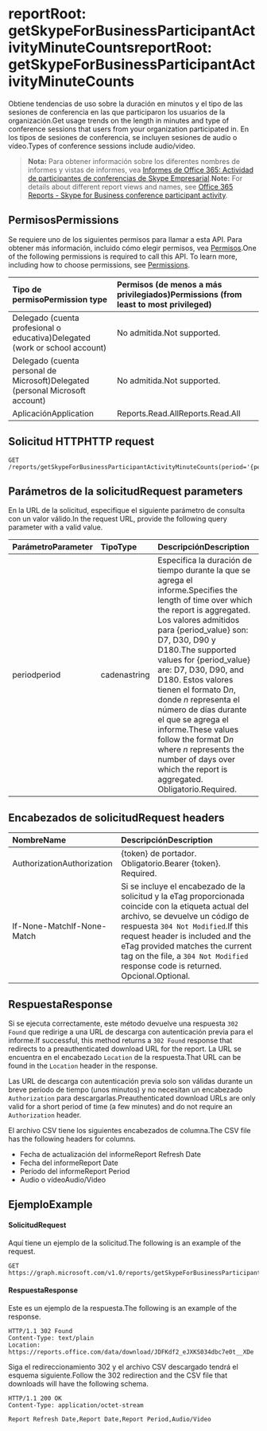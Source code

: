 # <a name="reportroot-getskypeforbusinessparticipantactivityminutecounts"></a><span data-ttu-id="92977-101">reportRoot: getSkypeForBusinessParticipantActivityMinuteCounts</span><span class="sxs-lookup"><span data-stu-id="92977-101">reportRoot: getSkypeForBusinessParticipantActivityMinuteCounts</span></span>

<span data-ttu-id="92977-102">Obtiene tendencias de uso sobre la duración en minutos y el tipo de las sesiones de conferencia en las que participaron los usuarios de la organización.</span><span class="sxs-lookup"><span data-stu-id="92977-102">Get usage trends on the length in minutes and type of conference sessions that users from your organization participated in.</span></span> <span data-ttu-id="92977-103">En los tipos de sesiones de conferencia, se incluyen sesiones de audio o vídeo.</span><span class="sxs-lookup"><span data-stu-id="92977-103">Types of conference sessions include audio/video.</span></span>

> <span data-ttu-id="92977-104">**Nota:** Para obtener información sobre los diferentes nombres de informes y vistas de informes, vea [Informes de Office 365: Actividad de participantes de conferencias de Skype Empresarial](https://support.office.com/client/Skype-for-Business-Online-conference-participant-activity-c3c89995-65dd-4715-9e38-bb244c742c6b).</span><span class="sxs-lookup"><span data-stu-id="92977-104">**Note:** For details about different report views and names, see [Office 365 Reports - Skype for Business conference participant activity](https://support.office.com/client/Skype-for-Business-Online-conference-participant-activity-c3c89995-65dd-4715-9e38-bb244c742c6b).</span></span>

## <a name="permissions"></a><span data-ttu-id="92977-105">Permisos</span><span class="sxs-lookup"><span data-stu-id="92977-105">Permissions</span></span>

<span data-ttu-id="92977-p102">Se requiere uno de los siguientes permisos para llamar a esta API. Para obtener más información, incluido cómo elegir permisos, vea [Permisos](../../../concepts/permissions_reference.md).</span><span class="sxs-lookup"><span data-stu-id="92977-p102">One of the following permissions is required to call this API. To learn more, including how to choose permissions, see [Permissions](../../../concepts/permissions_reference.md).</span></span>

| <span data-ttu-id="92977-108">Tipo de permiso</span><span class="sxs-lookup"><span data-stu-id="92977-108">Permission type</span></span>                        | <span data-ttu-id="92977-109">Permisos (de menos a más privilegiados)</span><span class="sxs-lookup"><span data-stu-id="92977-109">Permissions (from least to most privileged)</span></span> |
| :------------------------------------- | :--------------------------------------- |
| <span data-ttu-id="92977-110">Delegado (cuenta profesional o educativa)</span><span class="sxs-lookup"><span data-stu-id="92977-110">Delegated (work or school account)</span></span>     | <span data-ttu-id="92977-111">No admitida.</span><span class="sxs-lookup"><span data-stu-id="92977-111">Not supported.</span></span>                           |
| <span data-ttu-id="92977-112">Delegado (cuenta personal de Microsoft)</span><span class="sxs-lookup"><span data-stu-id="92977-112">Delegated (personal Microsoft account)</span></span> | <span data-ttu-id="92977-113">No admitida.</span><span class="sxs-lookup"><span data-stu-id="92977-113">Not supported.</span></span>                           |
| <span data-ttu-id="92977-114">Aplicación</span><span class="sxs-lookup"><span data-stu-id="92977-114">Application</span></span>                            | <span data-ttu-id="92977-115">Reports.Read.All</span><span class="sxs-lookup"><span data-stu-id="92977-115">Reports.Read.All</span></span>                         |

## <a name="http-request"></a><span data-ttu-id="92977-116">Solicitud HTTP</span><span class="sxs-lookup"><span data-stu-id="92977-116">HTTP request</span></span>

<!-- { "blockType": "ignored" } --> 

```http
GET /reports/getSkypeForBusinessParticipantActivityMinuteCounts(period='{period_value}')
```

## <a name="request-parameters"></a><span data-ttu-id="92977-117">Parámetros de la solicitud</span><span class="sxs-lookup"><span data-stu-id="92977-117">Request parameters</span></span>

<span data-ttu-id="92977-118">En la URL de la solicitud, especifique el siguiente parámetro de consulta con un valor válido.</span><span class="sxs-lookup"><span data-stu-id="92977-118">In the request URL, provide the following query parameter with a valid value.</span></span>

| <span data-ttu-id="92977-119">Parámetro</span><span class="sxs-lookup"><span data-stu-id="92977-119">Parameter</span></span> | <span data-ttu-id="92977-120">Tipo</span><span class="sxs-lookup"><span data-stu-id="92977-120">Type</span></span>   | <span data-ttu-id="92977-121">Descripción</span><span class="sxs-lookup"><span data-stu-id="92977-121">Description</span></span>                              |
| :-------- | :----- | :--------------------------------------- |
| <span data-ttu-id="92977-122">period</span><span class="sxs-lookup"><span data-stu-id="92977-122">period</span></span>    | <span data-ttu-id="92977-123">cadena</span><span class="sxs-lookup"><span data-stu-id="92977-123">string</span></span> | <span data-ttu-id="92977-124">Especifica la duración de tiempo durante la que se agrega el informe.</span><span class="sxs-lookup"><span data-stu-id="92977-124">Specifies the length of time over which the report is aggregated.</span></span> <span data-ttu-id="92977-125">Los valores admitidos para {period_value} son: D7, D30, D90 y D180.</span><span class="sxs-lookup"><span data-stu-id="92977-125">The supported values for {period_value} are: D7, D30, D90, and D180.</span></span> <span data-ttu-id="92977-126">Estos valores tienen el formato D*n*, donde *n* representa el número de días durante el que se agrega el informe.</span><span class="sxs-lookup"><span data-stu-id="92977-126">These values follow the format D*n* where *n* represents the number of days over which the report is aggregated.</span></span> <span data-ttu-id="92977-127">Obligatorio.</span><span class="sxs-lookup"><span data-stu-id="92977-127">Required.</span></span> |

## <a name="request-headers"></a><span data-ttu-id="92977-128">Encabezados de solicitud</span><span class="sxs-lookup"><span data-stu-id="92977-128">Request headers</span></span>

| <span data-ttu-id="92977-129">Nombre</span><span class="sxs-lookup"><span data-stu-id="92977-129">Name</span></span>          | <span data-ttu-id="92977-130">Descripción</span><span class="sxs-lookup"><span data-stu-id="92977-130">Description</span></span>               |
| :------------ | :------------------------ |
| <span data-ttu-id="92977-131">Authorization</span><span class="sxs-lookup"><span data-stu-id="92977-131">Authorization</span></span> | <span data-ttu-id="92977-p104">{token} de portador. Obligatorio.</span><span class="sxs-lookup"><span data-stu-id="92977-p104">Bearer {token}. Required.</span></span> |
| <span data-ttu-id="92977-134">If-None-Match</span><span class="sxs-lookup"><span data-stu-id="92977-134">If-None-Match</span></span> | <span data-ttu-id="92977-135">Si se incluye el encabezado de la solicitud y la eTag proporcionada coincide con la etiqueta actual del archivo, se devuelve un código de respuesta `304 Not Modified`.</span><span class="sxs-lookup"><span data-stu-id="92977-135">If this request header is included and the eTag provided matches the current tag on the file, a `304 Not Modified` response code is returned.</span></span> <span data-ttu-id="92977-136">Opcional.</span><span class="sxs-lookup"><span data-stu-id="92977-136">Optional.</span></span> |

## <a name="response"></a><span data-ttu-id="92977-137">Respuesta</span><span class="sxs-lookup"><span data-stu-id="92977-137">Response</span></span>

<span data-ttu-id="92977-138">Si se ejecuta correctamente, este método devuelve una respuesta `302 Found` que redirige a una URL de descarga con autenticación previa para el informe.</span><span class="sxs-lookup"><span data-stu-id="92977-138">If successful, this method returns a `302 Found` response that redirects to a preauthenticated download URL for the report.</span></span> <span data-ttu-id="92977-139">La URL se encuentra en el encabezado `Location` de la respuesta.</span><span class="sxs-lookup"><span data-stu-id="92977-139">That URL can be found in the `Location` header in the response.</span></span>

<span data-ttu-id="92977-140">Las URL de descarga con autenticación previa solo son válidas durante un breve período de tiempo (unos minutos) y no necesitan un encabezado `Authorization` para descargarlas.</span><span class="sxs-lookup"><span data-stu-id="92977-140">Preauthenticated download URLs are only valid for a short period of time (a few minutes) and do not require an `Authorization` header.</span></span>

<span data-ttu-id="92977-141">El archivo CSV tiene los siguientes encabezados de columna.</span><span class="sxs-lookup"><span data-stu-id="92977-141">The CSV file has the following headers for columns.</span></span>

- <span data-ttu-id="92977-142">Fecha de actualización del informe</span><span class="sxs-lookup"><span data-stu-id="92977-142">Report Refresh Date</span></span>
- <span data-ttu-id="92977-143">Fecha del informe</span><span class="sxs-lookup"><span data-stu-id="92977-143">Report Date</span></span>
- <span data-ttu-id="92977-144">Período del informe</span><span class="sxs-lookup"><span data-stu-id="92977-144">Report Period</span></span>
- <span data-ttu-id="92977-145">Audio o vídeo</span><span class="sxs-lookup"><span data-stu-id="92977-145">Audio/Video</span></span>

## <a name="example"></a><span data-ttu-id="92977-146">Ejemplo</span><span class="sxs-lookup"><span data-stu-id="92977-146">Example</span></span>

#### <a name="request"></a><span data-ttu-id="92977-147">Solicitud</span><span class="sxs-lookup"><span data-stu-id="92977-147">Request</span></span>

<span data-ttu-id="92977-148">Aquí tiene un ejemplo de la solicitud.</span><span class="sxs-lookup"><span data-stu-id="92977-148">The following is an example of the request.</span></span>

<!-- {
  "blockType": "request",
  "name": "reportroot_getskypeforbusinessparticipantactivityminutecounts"
}-->

```http
GET https://graph.microsoft.com/v1.0/reports/getSkypeForBusinessParticipantActivityMinuteCounts(period='D7')
```

#### <a name="response"></a><span data-ttu-id="92977-149">Respuesta</span><span class="sxs-lookup"><span data-stu-id="92977-149">Response</span></span>

<span data-ttu-id="92977-150">Este es un ejemplo de la respuesta.</span><span class="sxs-lookup"><span data-stu-id="92977-150">The following is an example of the response.</span></span>

<!-- { "blockType": "ignored" } --> 

```http
HTTP/1.1 302 Found
Content-Type: text/plain
Location: https://reports.office.com/data/download/JDFKdf2_eJXKS034dbc7e0t__XDe
```

<span data-ttu-id="92977-151">Siga el redireccionamiento 302 y el archivo CSV descargado tendrá el esquema siguiente.</span><span class="sxs-lookup"><span data-stu-id="92977-151">Follow the 302 redirection and the CSV file that downloads will have the following schema.</span></span>

<!-- {
  "blockType": "response",
  "truncated": true,
  "@odata.type": "stream"
} -->

```http
HTTP/1.1 200 OK
Content-Type: application/octet-stream

Report Refresh Date,Report Date,Report Period,Audio/Video
```
